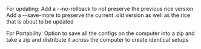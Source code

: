 For updating:
Add a --no-rollback to not preserve the previous rice version
Add a --save-more to preserve the current .old version as well as the rice that is about to be updated

For Portability:
Option to save all the configs on the computer into a zip and take a zip and distribute it across the computer to create identical setups
